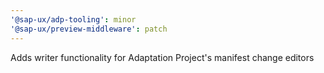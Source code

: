 ```yaml
---
'@sap-ux/adp-tooling': minor
'@sap-ux/preview-middleware': patch
---
```


Adds writer functionality for Adaptation Project's manifest change editors
